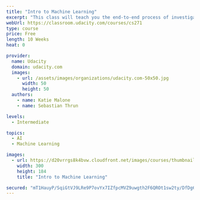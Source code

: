 ```yaml
---
title: "Intro to Machine Learning"
excerpt: "This class will teach you the end-to-end process of investigating data through a machine learning lens, and you'll apply what you've learned to a real-world data set."
webUrl: https://classroom.udacity.com/courses/cs271
type: course
price: Free
length: 10 Weeks
heat: 0

provider:
  name: Udacity
  domain: udacity.com
  images:
    - url: /assets/images/organizations/udacity.com-50x50.jpg
      width: 50
      height: 50
  authors:
    - name: Katie Malone
    - name: Sebastian Thrun

levels:
  - Intermediate

topics:
  - AI
  - Machine Learning

images:
  - url: https://d20vrrgs8k4bvw.cloudfront.net/images/courses/thumbnails/ud120_thumbnail.jpg
    width: 300
    height: 184
    title: "Intro to Machine Learning"

secured: "mT1HauyP/SqiGtVJ9LRe9P7ovYx7IZfpcMVZ9uwgth2F6QROt1sw2ty/DfDg6FAlEydT3UUYeu24HrEcXCHb4MU58zPOn0mwjaA+6o7Bzx4UzVsSri7p0YHDokW86K5EfJwS+uh2u80dlvevIj/75npLqlOlHEFBibxG9VSavOrAYjb6dcVnWKV6OczAWRXkm2jN6QMPHCjhLK5ScLiG5nt2u1KWvcpXcjFBU2dBGms67mo4mYrBrtVHgnfddFOk+5PVU2kSj2QQM6nkawy08nNMga7bngS/PnU8vApj13BBnu2K6zuRHSSX4zoUDNRDKUWjV3q/V6fPUkTw3GS2vg==;TIdHX5VqiZiVpdYPgMWm9w=="
---
```


